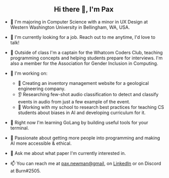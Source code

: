 <h2 align=center> Hi there 👋, I'm Pax </h2>

- 🏫 I'm majoring in Computer Science with a minor in UX Design at Western Washington University in Bellingham, WA, USA.

- 💼 I'm currently looking for a job. Reach out to me anytime, I'd love to talk!

- 🤝 Outside of class I'm a captain for the Whatcom Coders Club, teaching programming concepts and helping students prepare for interviews. I'm also a member for the Association for Gender Inclusion in Computing.

- 🔭 I'm working on:
    - 🌲 Creating an inventory management website for a geological engineering company.
    - 👂 Researching few-shot audio classification to detect and classify events in audio from just a few example of the event.
    - 🍎 Working with my school to research best practices for teaching CS students about biases in AI and developing curriculum for it.

- 🌱 Right now I'm learning GoLang by building useful tools for your terminal.

- 💛 Passionate about getting more people into programming and making AI more accessible & ethical.

- 💬 Ask me about what paper I'm currently interested in.

- 📫 You can reach me at [pax.newman@gmail](mailto:pax.newman@gmail.com), on [LinkedIn](https://www.linkedin.com/in/patrick-newman-61a252155/) or on Discord at Burn#2505.

<!--
**Pax-Newman/Pax-Newman** is a ✨ _special_ ✨ repository because its `README.md` (this file) appears on your GitHub profile.

Here are some ideas to get you started:

- 🔭 I’m currently working on:
    - 🌲 Creating an inventory management website for a geological engineering company
    - 🍎 Researching how to teach CS students about Biases in AI and developing curriculum for it.
- 🌱 I’m currently learning GoLang by 
- 👯 I’m looking to collaborate on ...
- 🤔 I’m looking for help with ...
- 💬 Ask me about ...
- 📫 How to reach me: ...
- 😄 Pronouns: ...
- ⚡ Fun fact: ...
-->

